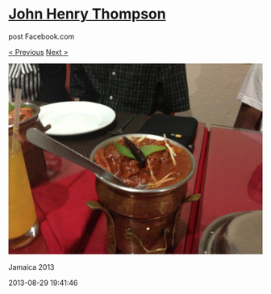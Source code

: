 # [John Henry Thompson](../README.md)
post Facebook.com

[< Previous](2013-08-29-66.md) [Next >](2013-08-29-68.md)

[![](../media/2013-08-29/Jamaica-2078.jpg)](../README.md)

Jamaica 2013

2013-08-29 19:41:46